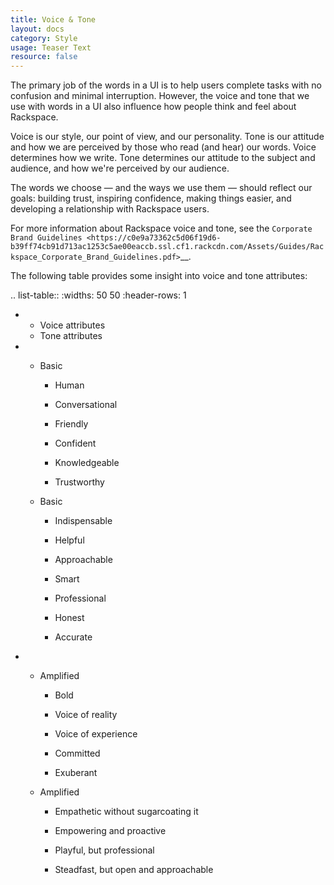 ```yaml
---
title: Voice & Tone
layout: docs
category: Style
usage: Teaser Text
resource: false
---
```


The primary job of the words in a UI is to help users complete tasks with no
confusion and minimal interruption. However, the voice and tone that we use
with words in a UI also influence how people think and feel about Rackspace.

Voice is our style, our point of view, and our personality. Tone is our
attitude and how we are perceived by those who read (and hear) our words. Voice
determines how we write. Tone determines our attitude to the subject and
audience, and how we're perceived by our audience.

The words we choose — and the ways we use them — should reflect our goals:
building trust, inspiring confidence, making things easier, and developing a
relationship with Rackspace users.

For more information about Rackspace voice and tone, see the `Corporate Brand Guidelines <https://c0e9a73362c5d06f19d6-b39ff74cb91d713ac1253c5ae00eaccb.ssl.cf1.rackcdn.com/Assets/Guides/Rackspace_Corporate_Brand_Guidelines.pdf>`__.

The following table provides some insight into voice and tone attributes:

.. list-table::
   :widths: 50 50
   :header-rows: 1

   * - Voice attributes
     - Tone attributes
   * - Basic

       - Human

       - Conversational

       - Friendly

       - Confident

       - Knowledgeable

       - Trustworthy

     - Basic

       - Indispensable

       - Helpful

       - Approachable

       - Smart

       - Professional

       - Honest

       - Accurate

   * - Amplified

       - Bold

       - Voice of reality

       - Voice of experience

       - Committed

       - Exuberant

     - Amplified

       - Empathetic without sugarcoating it

       - Empowering and proactive

       - Playful, but professional

       - Steadfast, but open and approachable
